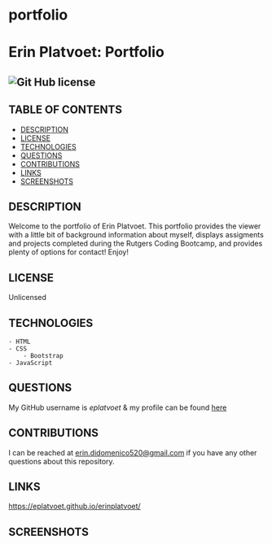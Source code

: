 # portfolio
# Erin Platvoet: Portfolio
## ![Git Hub license](https://img.shields.io/badge/License-Unlicensed-blue.svg)

## TABLE OF CONTENTS
- [DESCRIPTION](#DESCRIPTION)  
- [LICENSE](#LICENSE)   
- [TECHNOLOGIES](#TECHNOLOGIES)
- [QUESTIONS](#QUESTIONS)  
- [CONTRIBUTIONS](#CONTRIBUTIONS)
- [LINKS](#LINKS)  
- [SCREENSHOTS](#SCREENSHOTS)  

## DESCRIPTION
Welcome to the portfolio of Erin Platvoet. This portfolio provides the viewer with a little bit of background information about myself, displays assigments and projects completed during the Rutgers Coding Bootcamp, and provides plenty of options for contact! Enjoy!

## LICENSE
Unlicensed

## TECHNOLOGIES  
```````````````
- HTML
- CSS  
    - Bootstrap  
- JavaScript  
```````````````

## QUESTIONS
My GitHub username is *eplatvoet* & my profile can be found [here](https://github.com/eplatvoet) 

## CONTRIBUTIONS
I can be reached at erin.didomenico520@gmail.com if you have any other questions about this repository.

## LINKS
https://eplatvoet.github.io/erinplatvoet/  


## SCREENSHOTS